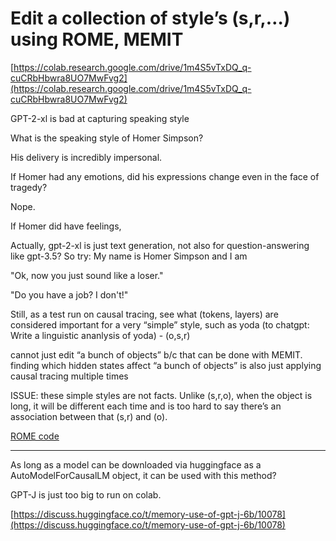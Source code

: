 # Edit a collection of style’s (s,r,…) using ROME, MEMIT

[https://colab.research.google.com/drive/1m4S5vTxDQ_q-cuCRbHbwra8UO7MwFvg2](https://colab.research.google.com/drive/1m4S5vTxDQ_q-cuCRbHbwra8UO7MwFvg2)

GPT-2-xl is bad at capturing speaking style

What is the speaking style of Homer Simpson?

His delivery is incredibly impersonal.

If Homer had any emotions, did his expressions change even in the face of tragedy?

Nope.

If Homer did have feelings,

Actually, gpt-2-xl is just text generation, not also for question-answering like gpt-3.5? So try: My name is Homer Simpson and I am

"Ok, now you just sound like a loser."

"Do you have a job? I don't!"

Still, as a test run on causal tracing, see what (tokens, layers) are considered important for a very “simple” style, such as yoda (to chatgpt: Write a linguistic ananlysis of yoda) - (o,s,r)

cannot just edit “a bunch of objects” b/c that can be done with MEMIT. finding which hidden states affect “a bunch of objects” is also just applying causal tracing multiple times

ISSUE: these simple styles are not facts. Unlike (s,r,o), when the object is long, it will be different each time and is too hard to say there’s an association between that (s,r) and (o). 

[ROME code](https://www.notion.so/ROME-code-c0e512b0a7304f3c8dfd6e897380cd4a) 

---

As long as a model can be downloaded via huggingface as a AutoModelForCausalLM object, it can be used with this method?

GPT-J is just too big to run on colab. 

[https://discuss.huggingface.co/t/memory-use-of-gpt-j-6b/10078](https://discuss.huggingface.co/t/memory-use-of-gpt-j-6b/10078)